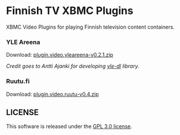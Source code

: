 Finnish TV XBMC Plugins
===============

XBMC Video Plugins for playing Finnish television content containers.

### YLE Areena
Download: [plugin.video.yleareena-v0.2.1.zip](https://github.com/downloads/szymex/xbmc-finnish-tv/plugin.video.yleareena-v0.2.1.zip)

*Credit goes to Antti Ajanki for developing [yle-dl](https://github.com/aajanki/yle-dl) library.*

### Ruutu.fi
Download: [plugin.video.ruutu-v0.4.zip](https://github.com/downloads/szymex/xbmc-finnish-tv/plugin.video.ruutu-v0.4.zip)

## LICENSE
This software is released under the [GPL 3.0 license](http://www.gnu.org/licenses/gpl-3.0.html).
